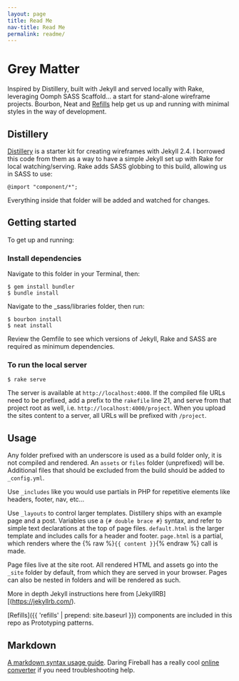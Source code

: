 ```yaml
---
layout: page
title: Read Me
nav-title: Read Me
permalink: readme/
---
```


Grey Matter
===========

Inspired by Distillery, built with Jekyll and served locally with Rake, leveraging Oomph SASS Scaffold&hellip; a start for stand-alone wireframe projects. Bourbon, Neat and [Refills](http://refills.bourbon.io/) help get us up and running with minimal styles in the way of development.


## Distillery
[Distillery](https://github.com/thinkshout/distillery/tree/master/) is a starter kit for creating wireframes with Jekyll 2.4. I borrowed this code from them as a way to have a simple Jekyll set up with Rake for local watching/serving. Rake adds SASS globbing to this build, allowing us in SASS to use:

`@import "component/*";`

Everything inside that folder will be added and watched for changes.


## Getting started
To get up and running:


### Install dependencies
Navigate to this folder in your Terminal, then:

```
$ gem install bundler
$ bundle install
```

Navigate to the _sass/libraries folder, then run:

```
$ bourbon install
$ neat install
```

Review the Gemfile to see which versions of Jekyll, Rake and SASS are required as minimum dependencies.


### To run the local server

`$ rake serve`

The server is available at `http://localhost:4000`. If the compiled file URLs need to be prefixed, add a prefix to the `rakefile` line 21, and serve from that project root as well, i.e. `http://localhost:4000/project`. When you upload the sites content to a server, all URLs will be prefixed with `/project`.


## Usage
Any folder prefixed with an underscore is used as a build folder only, it is not compiled and rendered. An `assets` or `files` folder (unprefixed) will be. Additional files that should be excluded from the build should be added to `_config.yml`.

Use `_includes` like you would use partials in PHP for repetitive elements like headers, footer, nav, etc…

Use `_layouts` to control larger templates. Distillery ships with an example page and a post. Variables use a `{# double brace #}` syntax, and refer to simple text declarations at the top of page files. `default.html` is the larger template and includes calls for a header and footer. `page.html` is a partial, which renders where the {% raw %}`{{ content }}`{% endraw %} call is made.

Page files live at the site root. All rendered HTML and assets go into the `_site` folder by default, from which they are served in your browser. Pages can also be nested in folders and will be rendered as such.

More in depth Jekyll instructions here from [JekyllRB][(https://jekyllrb.com/).

[Refills]({{ 'refills' | prepend: site.baseurl }}) components are included in this repo as Prototyping patterns.


## Markdown
[A markdown syntax usage guide](https://github.com/fletcher/MultiMarkdown/blob/master/Documentation/Markdown%20Syntax.md). Daring Fireball has a really cool [online converter](http://daringfireball.net/projects/markdown/dingus) if you need troubleshooting help.
